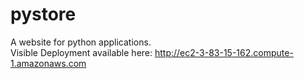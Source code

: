 # pystore
A website for python applications.
</br>
Visible Deployment available here: http://ec2-3-83-15-162.compute-1.amazonaws.com
